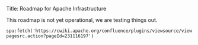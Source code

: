 Title: Roadmap for Apache Infrastructure

This roadmap is not yet operational, we are testing things out.

`spu:fetch('https://cwiki.apache.org/confluence/plugins/viewsource/viewpagesrc.action?pageId=231116197')`

<script type="text/ecmascript">
// Change from local to external sources (fetched from cwiki)
// Browsers will automatically insert "file://" into the src when testing locally,
// so we crop that out as well while changing the source link.
const baseurl = location.protocol + "//" + location.hostname;
for (let element of document.querySelectorAll("link, img")) {
    if (element.href && element.href.match("/confluence/")) {
    	element.href = "https://cwiki.apache.org" + element.href.replace(baseurl, "");
    }
    if (element.src && element.src.match("/confluence/")) {
    	element.src = "https://cwiki.apache.org" + element.src.replace(baseurl, "");
    }
}
</script>

